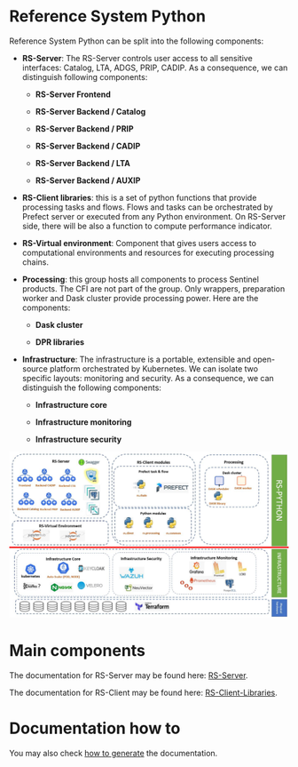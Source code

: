 <!-- # Welcome to RS-Python documentation

The RS-Python documentation is composed from:

[RS-Server](rs-server/doc/index.md) -->

# Reference System Python

Reference System Python can be split into the following components:

-   **RS-Server**: The RS-Server controls user access to all sensitive
    interfaces: Catalog, LTA, ADGS, PRIP, CADIP. As a consequence, we
    can distinguish following components:

    -   **RS-Server Frontend**

    -   **RS-Server Backend / Catalog**

    -   **RS-Server Backend / PRIP**

    -   **RS-Server Backend / CADIP**

    -   **RS-Server Backend / LTA**

    -   **RS-Server Backend / AUXIP**

-   **RS-Client libraries**: this is a set of python functions that
    provide processing tasks and flows. Flows and tasks can be
    orchestrated by Prefect server or executed from any Python
    environment. On RS-Server side, there will be also a function to
    compute performance indicator.

-   **RS-Virtual environment**: Component that gives users access to
    computational environments and resources for executing processing
    chains.

-   **Processing**: this group hosts all components to process Sentinel
    products. The CFI are not part of the group. Only wrappers,
    preparation worker and Dask cluster provide processing power.
    Here are the components:

    -   **Dask cluster**

    -   **DPR libraries**

-   **Infrastructure**: The infrastructure is a portable, extensible and
    open-source platform orchestrated by Kubernetes. We can isolate two
    specific layouts: monitoring and security. As a consequence,
    we can distinguish the following components:

    -   **Infrastructure core**

    -   **Infrastructure monitoring**

    -   **Infrastructure security**


![Static View](images/staticview.png)



# Main components

The documentation for RS-Server may be found here: [RS-Server](rs-server/docs/doc/index.md).

The documentation for RS-Client may be found here: [RS-Client-Libraries](rs-client-libraries/docs/doc/index.md).



# Documentation how to
You may also check [how to generate](how_to.md) the documentation.